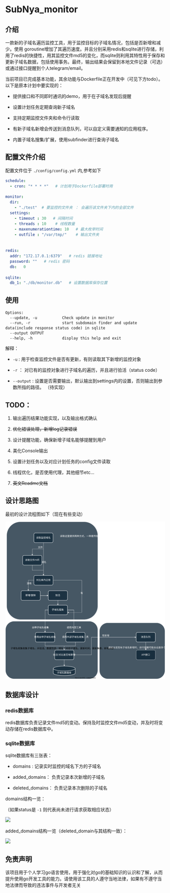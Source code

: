 # SubNya_monitor



## 介绍

一款新的子域名遍历监控工具，用于监控目标的子域名情况，包括是否新增和减少。使用 goroutine增加了其遍历速度。并且分别采用redis和sqlite进行存储，利用了redis的快捷性，用其监控文件md5的变化，而sqlite则利用其特性用于保存和更新子域名数据，包括使用事务。最终，输出结果会保留到本地文件记录（可选）或通过接口提醒到个人telegram/email。



当前项目已完成基本功能，其余功能与Dockerfile正在开发中（可见下方todo）。以下是原本计划中要实现的：

- 提供接口和不同即时通讯的demo，用于在子域名发现后提醒

- 设置计划任务定期查询新子域名

- 支持定期监控文件夹和命令行读取

- 有新子域名新增会传送到消息队列，可以自定义需要通知的应用程序。

- 内置子域名搜集/扩展，使用subfinder进行查询子域名



## 配置文件介绍

配置文件位于 `./config/config.yml` 内,参考如下

```yml
schedule:
  - cron: "* * * *"   # 计划用于Dockerfile部署时用

monitor:
  dir: 
    - "./test"  # 要监控的文件夹 ： 会遍历该文件夹下内的全部文件
  settings:
    - timeout : 30   # 间隔时间
    - threads : 10    # 线程数量
    - maxenumerationtime: 10   # 最大枚举时间
    - outfile : "/var/tmp/"    # 输出文件夹
  
  
redis:
  addr: "172.17.0.1:6379"   # redis 链接地址
  password: ""   # redis 密码
  db:   0 

sqlite:
  db_1: "./db/monitor.db"   # 设置数据库保存位置
```



## 使用

```
Options:
  --update, -u           Check update in monitor
  --run, -r              start subdomain finder and update data(include response status code) in sqlite
  --output OUTPUT
  --help, -h             display this help and exit
```

解释：

- `-u` : 用于检查监控文件是否有更新，有则读取其下新增的监控对象

- `-r` ： 对已有的监控对象进行子域名的遍历，并且进行验活（status code）

- `--output` : 设置是否需要输出，默认输出到settings内的设置，否则输出到参数所指的路径。 （待实现）





## TODO：

1. 输出遍历结果功能实现，以及输出格式确认

2. ~~优化错误处理，新增log记录错误~~

3. 设计提醒功能，确保新增子域名能够提醒到用户

4. 美化Console输出

5. 设置计划任务以及对应计划任务的config文件读取

6. 线程优化，是否使用代理，其他细节etc...

7. ~~英文Readme文档~~





## 设计思路图

最初的设计流程图如下（现在有些变动）

![](assets/90c0bb232050bd82675fb499b2616e333570c168.svg)

## 数据库设计

### redis数据库

redis数据库负责记录文件md5的变动。保持及时监控文件md5变动，并及时将变动存储在redis数据库中。

### sqlite数据库

sqlite数据库有三张表：

- domains : 记录实时监控的域名下方的子域名

- added_domains： 负责记录本次新增的子域名

- deleted_domains： 负责记录本次删除的子域名

domains结构一览：

（如果status是 `-1` 则代表尚未进行请求获取相应状态）

![](https://i.imgur.com/og6M2ug.png)

added_domains结构一览（deleted_domain与其结构一致）：

![](https://i.imgur.com/cXV1qgv.png)

## 免责声明

该项目用于个人学习go语言使用，用于强化对go的基础知识的认识和了解，从而提升使用go开发工具的能力。请使用该工具的人遵守当地法律，如果有不遵守当地法律而导致的违法事件与开发者无关
